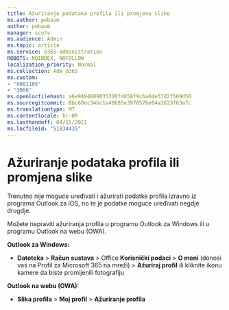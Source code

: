 ```yaml
---
title: Ažuriranje podataka profila ili promjena slike
ms.author: pebaum
author: pebaum
manager: scotv
ms.audience: Admin
ms.topic: article
ms.service: o365-administration
ROBOTS: NOINDEX, NOFOLLOW
localization_priority: Normal
ms.collection: Adm_O365
ms.custom:
- "9001105"
- "3066"
ms.openlocfilehash: a6e9494889035320fd658f9c6a04e37d2f569d50
ms.sourcegitcommit: 8bc60ec34bc1e40685e3976576e04a2623f63a7c
ms.translationtype: MT
ms.contentlocale: hr-HR
ms.lasthandoff: 04/15/2021
ms.locfileid: "51834435"
---
```

# <a name="update-my-profile-information-or-change-my-picture"></a>Ažuriranje podataka profila ili promjena slike

Trenutno nije moguće uređivati i ažurirati podatke profila izravno iz programa Outlook za iOS, no te je podatke moguće uređivati negdje drugdje. 

Možete napraviti ažuriranja profila u programu Outlook za Windows ili u programu Outlook na webu (OWA). 

**Outlook za Windows:** 

- **Datoteka**  >  **Račun sustava**  >  Office **Korisnički podaci**  >  **O meni** (donosi vas na Profil za Microsoft 365 na mreži) > **Ažuriraj profil** ili kliknite ikonu kamere da biste promijenili fotografiju  
  
**Outlook na webu (OWA):** 

- **Slika profila**  >  **Moj profil**  >  **Ažuriranje profila**
